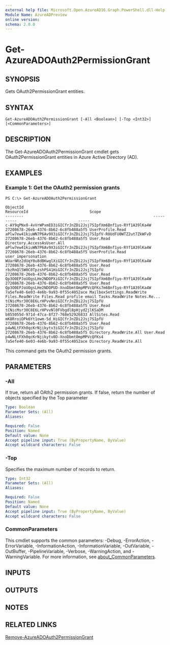 ```yaml
---
external help file: Microsoft.Open.AzureAD16.Graph.PowerShell.dll-Help.xml
Module Name: AzureADPreview
online version:
schema: 2.0.0
---
```


# Get-AzureADOAuth2PermissionGrant

## SYNOPSIS
Gets OAuth2PermissionGrant entities.

## SYNTAX

```
Get-AzureADOAuth2PermissionGrant [-All <Boolean>] [-Top <Int32>] [<CommonParameters>]
```

## DESCRIPTION
The Get-AzureADOAuth2PermissionGrant cmdlet gets OAuth2PermissionGrant entities in Azure Active Directory (AD).

## EXAMPLES

### Example 1: Get the OAuth2 permission grants
```
PS C:\> Get-AzureADOAuth2PermissionGrant

ObjectId                                                         ResourceId                           Scope
--------                                                         ----------                           -----
c-AY9qPNx0-4vVrWPxmED3iGICfrJnZDi2Jsj7SIpfXm6Bnf1yo-RYf1A39lKa4W 27208678-26eb-4376-8b62-6c8fb488a5f5 UserProfile.Read
aPlw7ew41kiuWN7P6Av9X3iGICfrJnZDi2Jsj7SIpfV-R0UdFU0WTZ2ut7ZkWFvD 27208678-26eb-4376-8b62-6c8fb488a5f5 User.Read Directory.AccessAsUser.All
aPlw7ew41kiuWN7P6Av9X3iGICfrJnZDi2Jsj7SIpfXm6Bnf1yo-RYf1A39lKa4W 27208678-26eb-4376-8b62-6c8fb488a5f5 UserProfile.Read user_impersonation
WUarNRz2dUqY0u8dBKwglXiGICfrJnZDi2Jsj7SIpfXm6Bnf1yo-RYf1A39lKa4W 27208678-26eb-4376-8b62-6c8fb488a5f5 User.Read
rbzRnQl5W0C0TpzshPS41HiGICfrJnZDi2Jsj7SIpfU                      27208678-26eb-4376-8b62-6c8fb488a5f5 User.Read
Qp3O0EPJoUOgsLHe2NDOPXiGICfrJnZDi2Jsj7SIpfXm6Bnf1yo-RYf1A39lKa4W 27208678-26eb-4376-8b62-6c8fb488a5f5 User.Read
Qp3O0EPJoUOgsLHe2NDOPUD-XnoDbmtOmpMPVcQFKs7m6Bnf1yo-RYf1A39lKa4W 7a5efe40-6e03-4e6b-9a93-0f55c4052ace MailboxSettings.ReadWrite Files.ReadWrite Files.Read profile email Tasks.ReadWrite Notes.Re...
tCNicMsr30C8E6LrHPvvNniGICfrJnZDi2Jsj7SIpfU                      27208678-26eb-4376-8b62-6c8fb488a5f5 User.Read
tCNicMsr30C8E6LrHPvvNl0FVbgdl8pHjyd2jlKSaDM                      b855055d-971d-47ca-8f27-768e52926833 AllSites.Read
mK8RroiOPk6Yt1owm-5d_HiGICfrJnZDi2Jsj7SIpfU                      27208678-26eb-4376-8b62-6c8fb488a5f5 User.Read
p4wNLtFXh0qcKrNjikytv3iGICfrJnZDi2Jsj7SIpfU                      27208678-26eb-4376-8b62-6c8fb488a5f5 Directory.ReadWrite.All User.Read
p4wNLtFXh0qcKrNjikytv0D-XnoDbmtOmpMPVcQFKs4                      7a5efe40-6e03-4e6b-9a93-0f55c4052ace Directory.ReadWrite.All
```

This command gets the OAuth2 permission grants.

## PARAMETERS

### -All
If true, return all OAth2 permission grants.
If false, return the number of objects specified by the Top parameter

```yaml
Type: Boolean
Parameter Sets: (All)
Aliases:

Required: False
Position: Named
Default value: None
Accept pipeline input: True (ByPropertyName, ByValue)
Accept wildcard characters: False
```

### -Top
Specifies the maximum number of records to return.

```yaml
Type: Int32
Parameter Sets: (All)
Aliases:

Required: False
Position: Named
Default value: None
Accept pipeline input: True (ByPropertyName, ByValue)
Accept wildcard characters: False
```

### CommonParameters
This cmdlet supports the common parameters: -Debug, -ErrorAction, -ErrorVariable, -InformationAction, -InformationVariable, -OutVariable, -OutBuffer, -PipelineVariable, -Verbose, -WarningAction, and -WarningVariable. For more information, see [about_CommonParameters](http://go.microsoft.com/fwlink/?LinkID=113216).

## INPUTS

## OUTPUTS

## NOTES

## RELATED LINKS

[Remove-AzureADOAuth2PermissionGrant]()

